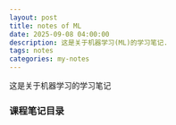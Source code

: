 ```yaml
---
layout: post
title: notes of ML
date: 2025-09-08 04:00:00
description: 这是关于机器学习(ML)的学习笔记.
tags: notes
categories: my-notes
---
```


这是关于机器学习的学习笔记

### 课程笔记目录
